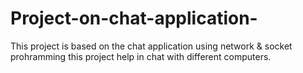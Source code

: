 # Project-on-chat-application-
This project is based on the chat application using network & socket prohramming
this project help in chat with different computers.
